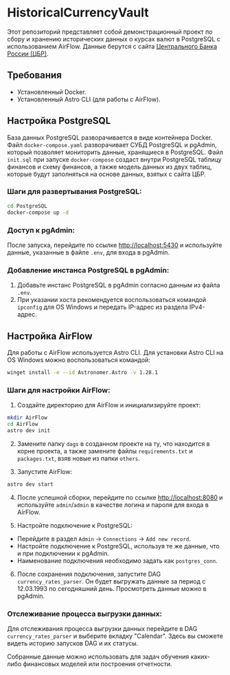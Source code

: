 # HistoricalCurrencyVault

Этот репозиторий представляет собой демонстрационный проект по сбору и хранению исторических данных о курсах валют в PostgreSQL с использованием AirFlow. Данные берутся с сайта [Центрального Банка России (ЦБР)](https://cbr.ru/currency_base/daily/).

## Требования

- Установленный Docker.
- Установленный Astro CLI (для работы с AirFlow).

## Настройка PostgreSQL

База данных PostgreSQL разворачивается в виде контейнера Docker. Файл `docker-compose.yaml` разворачивает СУБД PostgreSQL и pgAdmin, который позволяет мониторить данные, хранящиеся в PostgreSQL. Файл `init.sql` при запуске `docker-compose` создаст внутри PostgreSQL таблицу финансов и схему финансов, а также модель данных из двух таблиц, которые будут заполняться на основе данных, взятых с сайта ЦБР.

### Шаги для развертывания PostgreSQL:

```bash
cd PostgreSQL
docker-compose up -d
```

### Доступ к pgAdmin:

После запуска, перейдите по ссылке [http://localhost:5430](http://localhost:5430) и используйте данные, указанные в файле `.env`, для входа в pgAdmin.

### Добавление инстанса PostgreSQL в pgAdmin:

1. Добавьте инстанс PostgreSQL в pgAdmin согласно данным из файла `.env`.
2. При указании хоста рекомендуется воспользоваться командой `ipconfig` для OS Windows и передать IP-адрес из раздела IPv4-адрес.

## Настройка AirFlow

Для работы с AirFlow используется Astro CLI. Для установки Astro CLI на OS Windows можно воспользоваться командой:

```bash
winget install -e --id Astronomer.Astro -v 1.28.1
```

### Шаги для настройки AirFlow:

1. Создайте директорию для AirFlow и инициализируйте проект:

```bash
mkdir AirFlow
cd AirFlow
astro dev init
```

2. Замените папку `dags` в созданном проекте на ту, что находится в корне проекта, а также замените файлы `requirements.txt` и `packages.txt`, взяв новые из папки `others`.

3. Запустите AirFlow:

```bash
astro dev start
```

4. После успешной сборки, перейдите по ссылке [http://localhost:8080](http://localhost:8080) и используйте `admin`/`admin` в качестве логина и пароля для входа в AirFlow.

5. Настройте подключение к PostgreSQL:

- Перейдите в раздел `Admin` -> `Connections` -> `Add new record`.
- Настройте подключение к PostgreSQL, используя те же данные, что и при подключении к pgAdmin.
- Наименование подключения необходимо задать как `postgres_conn`.

6. После сохранения подключения, запустите DAG `currency_rates_parser`. Он будет выгружать данные за период с 12.03.1993 по сегодняшний день. Просмотреть данные можно в pgAdmin.

### Отслеживание процесса выгрузки данных:

Для отслеживания процесса выгрузки данных перейдите в DAG `currency_rates_parser` и выберите вкладку "Calendar". Здесь вы сможете видеть историю запусков DAG и их статусы.

Собранные данные можно использовать для задач обучения каких-либо финансовых моделей или построения отчетности.
